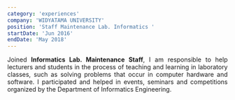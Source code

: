 ```yaml
---
category: 'experiences'
company: 'WIDYATAMA UNIVERSITY'
position: 'Staff Maintenance Lab. Informatics '
startDate: 'Jun 2016'
endDate: 'May 2018'
---
```

<p style="text-align: justify;">
Joined <b>Informatics Lab. Maintenance Staff</b>, I am responsible to help lecturers and students in the process of teaching and learning in laboratory classes, such as solving problems that occur in computer hardware and software. I participated and helped in events, seminars and competitions organized by the Department of Informatics Engineering.</p>


